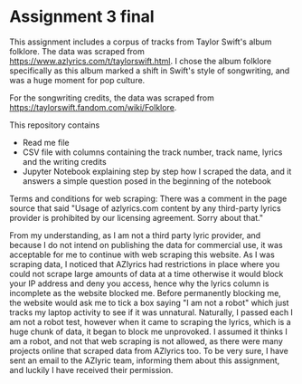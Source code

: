 # Assignment 3 final

This assignment includes a corpus of tracks from Taylor Swift's album folklore. The data was scraped from https://www.azlyrics.com/t/taylorswift.html. I chose the album folklore specifically as this album marked a shift in Swift's style of songwriting, and was a huge moment for pop culture.

For the songwriting credits, the data was scraped from https://taylorswift.fandom.com/wiki/Folklore. 

This repository contains
- Read me file
- CSV file with columns containing the track number, track name, lyrics and the writing credits
- Jupyter Notebook explaining step by step how I scraped the data, and it answers a simple question posed in the beginning of the notebook

Terms and conditions for web scraping: There was a comment in the page source that said "Usage of azlyrics.com content by any third-party lyrics provider is prohibited by our licensing agreement. Sorry about that." 

From my understanding, as I am not a third party lyric provider, and because I do not intend on publishing the data for commercial use, it was acceptable for me to continue with web scraping this website. As I was scraping data, I noticed that AZlyrics had restrictions in place where you could not scrape large amounts of data at a time otherwise it would block your IP address and deny you access, hence why the lyrics column is incomplete as the website blocked me. Before permanently blocking me, the website would ask me to tick a box saying "I am not a robot" which just tracks my laptop activity to see if it was unnatural. Naturally, I passed each I am not a robot test, however when it came to scraping the lyrics, which is a huge chunk of data, it began to block me unprovoked. I assumed it thinks I am a robot, and not that web scraping is not allowed, as there were many projects online that scraped data from AZlyrics too. To be very sure, I have sent an email to the AZlyric team, informing them about this assignment, and luckily I have received their permission.
